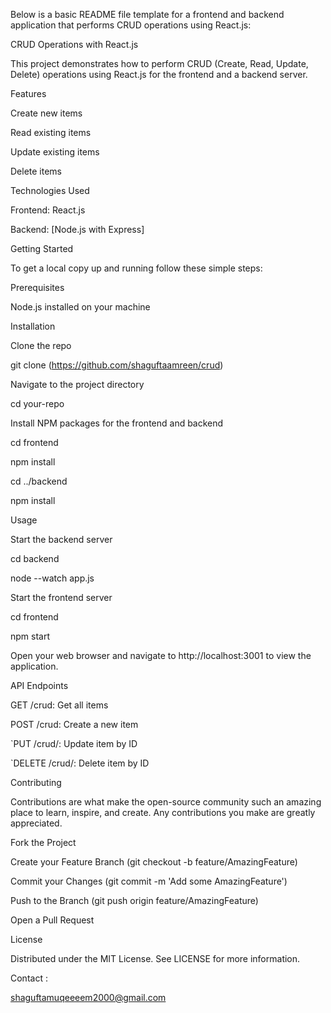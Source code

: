 Below is a basic README file template for a frontend and backend application that performs CRUD operations using React.js:

CRUD Operations with React.js

This project demonstrates how to perform CRUD (Create, Read, Update, Delete) operations using React.js for the frontend and a backend server.

Features

Create new items

Read existing items

Update existing items

Delete items

Technologies Used

Frontend: React.js

Backend: [Node.js with Express]

Getting Started

To get a local copy up and running follow these simple steps:

Prerequisites

Node.js installed on your machine

Installation

Clone the repo

git clone (https://github.com/shaguftaamreen/crud)

Navigate to the project directory

cd your-repo

Install NPM packages for the frontend and backend

cd frontend

npm install

cd ../backend

npm install

Usage

Start the backend server

cd backend

node --watch app.js

Start the frontend server

cd frontend

npm start

Open your web browser and navigate to http://localhost:3001 to view the application.

API Endpoints

GET /crud: Get all items

POST /crud: Create a new item

`PUT /crud/: Update item by ID

`DELETE /crud/: Delete item by ID

Contributing

Contributions are what make the open-source community such an amazing place to learn, inspire, and create. Any contributions you make are greatly appreciated.

Fork the Project

Create your Feature Branch (git checkout -b feature/AmazingFeature)

Commit your Changes (git commit -m 'Add some AmazingFeature')

Push to the Branch (git push origin feature/AmazingFeature)

Open a Pull Request

License

Distributed under the MIT License. See LICENSE for more information.

Contact :

shaguftamuqeeeem2000@gmail.com

